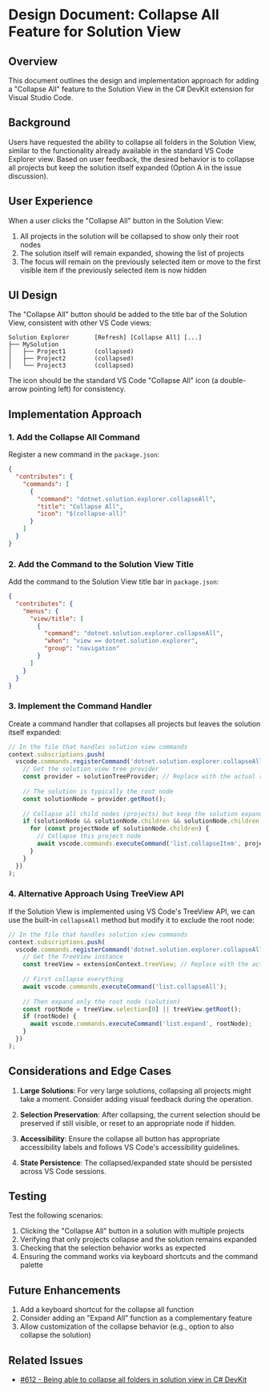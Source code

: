 # Design Document: Collapse All Feature for Solution View

## Overview

This document outlines the design and implementation approach for adding a "Collapse All" feature to the Solution View in the C# DevKit extension for Visual Studio Code.

## Background

Users have requested the ability to collapse all folders in the Solution View, similar to the functionality already available in the standard VS Code Explorer view. Based on user feedback, the desired behavior is to collapse all projects but keep the solution itself expanded (Option A in the issue discussion).

## User Experience

When a user clicks the "Collapse All" button in the Solution View:

1. All projects in the solution will be collapsed to show only their root nodes
2. The solution itself will remain expanded, showing the list of projects
3. The focus will remain on the previously selected item or move to the first visible item if the previously selected item is now hidden

## UI Design

The "Collapse All" button should be added to the title bar of the Solution View, consistent with other VS Code views:

```
Solution Explorer       [Refresh] [Collapse All] [...]
├── MySolution
│   ├── Project1        (collapsed)
│   ├── Project2        (collapsed)
│   └── Project3        (collapsed)
```

The icon should be the standard VS Code "Collapse All" icon (a double-arrow pointing left) for consistency.

## Implementation Approach

### 1. Add the Collapse All Command

Register a new command in the `package.json`:

```json
{
  "contributes": {
    "commands": [
      {
        "command": "dotnet.solution.explorer.collapseAll",
        "title": "Collapse All",
        "icon": "$(collapse-all)"
      }
    ]
  }
}
```

### 2. Add the Command to the Solution View Title

Add the command to the Solution View title bar in `package.json`:

```json
{
  "contributes": {
    "menus": {
      "view/title": [
        {
          "command": "dotnet.solution.explorer.collapseAll",
          "when": "view == dotnet.solution.explorer",
          "group": "navigation"
        }
      ]
    }
  }
}
```

### 3. Implement the Command Handler

Create a command handler that collapses all projects but leaves the solution itself expanded:

```typescript
// In the file that handles solution view commands
context.subscriptions.push(
  vscode.commands.registerCommand('dotnet.solution.explorer.collapseAll', async () => {
    // Get the solution view tree provider
    const provider = solutionTreeProvider; // Replace with the actual reference to the provider
    
    // The solution is typically the root node
    const solutionNode = provider.getRoot();
    
    // Collapse all child nodes (projects) but keep the solution expanded
    if (solutionNode && solutionNode.children && solutionNode.children.length > 0) {
      for (const projectNode of solutionNode.children) {
        // Collapse this project node
        await vscode.commands.executeCommand('list.collapseItem', projectNode);
      }
    }
  })
);
```

### 4. Alternative Approach Using TreeView API

If the Solution View is implemented using VS Code's TreeView API, we can use the built-in `collapseAll` method but modify it to exclude the root node:

```typescript
// In the file that handles solution view commands
context.subscriptions.push(
  vscode.commands.registerCommand('dotnet.solution.explorer.collapseAll', async () => {
    // Get the TreeView instance
    const treeView = extensionContext.treeView; // Replace with the actual reference to the tree view
    
    // First collapse everything
    await vscode.commands.executeCommand('list.collapseAll');
    
    // Then expand only the root node (solution)
    const rootNode = treeView.selection[0] || treeView.getRoot();
    if (rootNode) {
      await vscode.commands.executeCommand('list.expand', rootNode);
    }
  })
);
```

## Considerations and Edge Cases

1. **Large Solutions**: For very large solutions, collapsing all projects might take a moment. Consider adding visual feedback during the operation.

2. **Selection Preservation**: After collapsing, the current selection should be preserved if still visible, or reset to an appropriate node if hidden.

3. **Accessibility**: Ensure the collapse all button has appropriate accessibility labels and follows VS Code's accessibility guidelines.

4. **State Persistence**: The collapsed/expanded state should be persisted across VS Code sessions.

## Testing

Test the following scenarios:

1. Clicking the "Collapse All" button in a solution with multiple projects
2. Verifying that only projects collapse and the solution remains expanded
3. Checking that the selection behavior works as expected
4. Ensuring the command works via keyboard shortcuts and the command palette

## Future Enhancements

1. Add a keyboard shortcut for the collapse all function
2. Consider adding an "Expand All" function as a complementary feature
3. Allow customization of the collapse behavior (e.g., option to also collapse the solution)

## Related Issues

- [#612 - Being able to collapse all folders in solution view in C# DevKit](https://github.com/microsoft/vscode-dotnettools/issues/612)